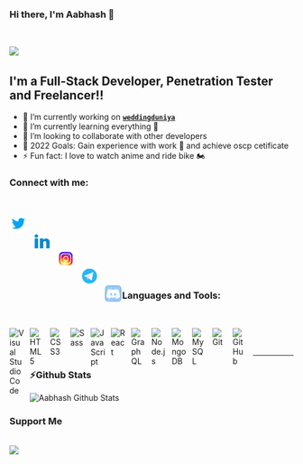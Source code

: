 ### Hi there, I'm Aabhash 👋
<br />

![](https://komarev.com/ghpvc/?username=Aabhashzzz1&color=blue&style=for-the-badge&label=PROFILE+VIEWS)
<br />

## I'm a Full-Stack Developer, Penetration Tester and Freelancer!!

- 🔭 I’m currently working on [**`weddingduniya`**](https://github.com/aamware/Weddingduniya)
- 🌱 I’m currently learning everything 🤣
- 👯 I’m looking to collaborate with other developers
- 🥅 2022 Goals: Gain experience with work 💸 and achieve oscp cetificate
- ⚡ Fun fact: I love to watch anime and ride bike 🏍️


### Connect with me:

<br />

[<img align="left" alt="Aabhash | Twitter" width="32px" src="./images/twitter.gif" style="padding-right:10px;"/>](https://twitter.com/aabhash_malviya) 
&nbsp;

[<img align="left" alt="Aabhash | LinkedIn" width="32px" src="./images/linkedin.gif" style="padding-right:10px;" />](https://www.linkedin.com/in/aabhash-malviya/)
&nbsp;

[<img align="left" alt="Aabhash | Instagram" width="32px" src="./images/instagram.gif" style="padding-right:10px;" />](https://www.instagram.com/adware_malware/)
&nbsp;

[<img align="left" alt="Aabhash | Telegram" width="32px" src="./images/telegram.gif" style="padding-right:10px;" />](https://t.me/adware_malware) 
&nbsp;

[<img align="left" alt="Aabhash | discord" width="32px" src="./images/discord.gif" />](https://discordapp.com/users/707131580782608386)


### Languages and Tools:
&nbsp;

<img align="left" alt="Visual Studio Code" width="26px" src="https://cdn.jsdelivr.net/gh/devicons/devicon/icons/vscode/vscode-original.svg" style="padding-right:10px;" />
<img align="left" alt="HTML5" width="26px" src="https://cdn.jsdelivr.net/gh/devicons/devicon/icons/html5/html5-original.svg" style="padding-right:10px;" />
<img align="left" alt="CSS3" width="26px" src="https://cdn.jsdelivr.net/gh/devicons/devicon/icons/css3/css3-original.svg" style="padding-right:10px;" />
<img align="left" alt="Sass" width="26px" src="https://cdn.jsdelivr.net/gh/devicons/devicon/icons/sass/sass-original.svg" style="padding-right:10px;" />
<img align="left" alt="JavaScript" width="26px" src="https://cdn.jsdelivr.net/gh/devicons/devicon/icons/javascript/javascript-original.svg" style="padding-right:10px;" />
<img align="left" alt="React" width="26px" src="https://cdn.jsdelivr.net/gh/devicons/devicon/icons/react/react-original.svg" style="padding-right:10px;" />
<img align="left" alt="GraphQL" width="26px" src="https://cdn.jsdelivr.net/gh/devicons/devicon/icons/graphql/graphql-plain.svg" style="padding-right:10px;" />
<img align="left" alt="Node.js" width="26px" src="https://cdn.jsdelivr.net/gh/devicons/devicon/icons/nodejs/nodejs-original.svg" style="padding-right:10px;" />
<img align="left" alt="MongoDB" width="26px" src="https://cdn.jsdelivr.net/gh/devicons/devicon/icons/mongodb/mongodb-original.svg" style="padding-right:10px;" />
<img align="left" alt="MySQL" width="26px" src="https://cdn.jsdelivr.net/gh/devicons/devicon/icons/mysql/mysql-original.svg" style="padding-right:10px;" />
<img align="left" alt="Git" width="26px" src="https://cdn.jsdelivr.net/gh/devicons/devicon/icons/git/git-original.svg" style="padding-right:10px;" />
<img align="left" alt="GitHub" width="26px" src="https://user-images.githubusercontent.com/3369400/139447912-e0f43f33-6d9f-45f8-be46-2df5bbc91289.png" style="padding-right:10px;" />
<br>
<br>

---

### ⚡Github Stats


![Aabhash Github Stats](https://github-readme-stats.vercel.app/api?username=Aabhashzzz1&show_icons=true&custom_title=Aabhashzzz1+Github+Stats&hide_border=false&count_private=true&title_color=blueviolet&icon_color=FFE400&bg_color=09131B&text_color=ffffff&border_color=0c1a25)


### **Support Me**

<br>
<a href="https://www.buymeacoffee.com/aamware"><img src="https://cdn.buymeacoffee.com/buttons/v2/default-blue.png" width="200" /></a>

